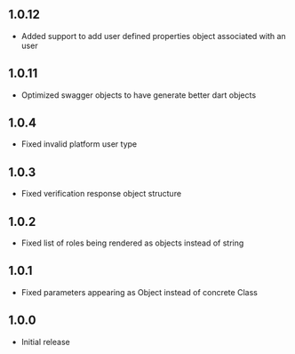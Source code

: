 ## 1.0.12
* Added support to add user defined properties object associated with an user

## 1.0.11
* Optimized swagger objects to have generate better dart objects

## 1.0.4
* Fixed invalid platform user type

## 1.0.3
* Fixed verification response object structure

## 1.0.2
* Fixed list of roles being rendered as objects instead of string

## 1.0.1
* Fixed parameters appearing as Object instead of concrete Class

## 1.0.0
* Initial release
